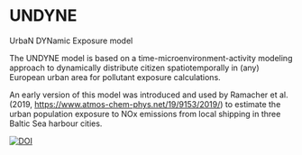 # UNDYNE
UrbaN DYNamic Exposure model

The UNDYNE model is based on a time-microenvironment-activity modeling approach to dynamically distribute citizen spatiotemporally in (any) European urban area for pollutant exposure calculations.

An early version of this model was introduced and used by Ramacher et al. (2019, https://www.atmos-chem-phys.net/19/9153/2019/) to  estimate the urban population exposure to NOx emissions from local shipping in three Baltic Sea harbour cities.

[![DOI](https://zenodo.org/badge/219346925.svg)](https://zenodo.org/badge/latestdoi/219346925)
